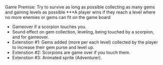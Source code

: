  Game Premise: Try to survive as long as possible collecting as many gems and gaining levels as possible 
 ***A player wins if they reach a level where no more enemies or gems can fit on the game board
- Gameover if a scorpion touches you.
- Sound effect on gem collection, leveling, being touched by a scorpion, and for gameover.
- Extenstion #1: Gems added (more per each level) collected by the player to increase their gem purse and level up.
- Extenstion #2: Scorpions are game over if you touch them.
- Extenstion #3: Animated sprite (Adventurer).
